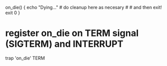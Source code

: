 on_die()
{
	echo "Dying..."
	# do cleanup here as necesary #
	# and then exit!
	exit 0
}
 
# register on_die on TERM signal (SIGTERM) and INTERRUPT
trap 'on_die' TERM
